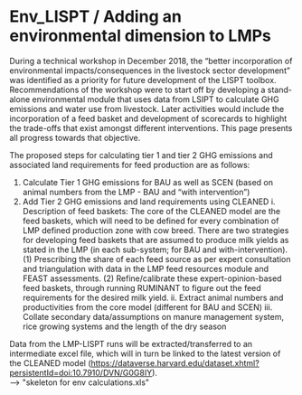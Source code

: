 # Env_LISPT / Adding an environmental dimension to LMPs

During a technical workshop in December 2018, the “better incorporation of environmental impacts/consequences in the livestock sector development” was identified as a priority for future development of the LISPT toolbox. Recommendations of the workshop were to start off by developing a stand-alone environmental module that uses data from LSIPT to calculate GHG emissions and water use from livestock. Later activities would include the incorporation of a feed basket and development of scorecards to highlight the trade-offs that exist amongst different interventions.  This page presents all progress towards that objective.

The proposed steps for calculating tier 1 and tier 2 GHG emissions and associated land requirements for feed production are as follows: 
1.	Calculate Tier 1 GHG emissions for BAU as well as SCEN (based on animal numbers from the LMP - BAU and “with intervention”)
2.	Add Tier 2 GHG emissions and land requirements using CLEANED
  i.	Description of feed baskets: The core of the CLEANED model are the feed baskets, which will need to be defined for every combination of LMP defined production zone with cow breed. There are two strategies for developing feed baskets that are assumed to produce milk yields as stated in the LMP (in each sub-system; for BAU and with-intervention).  
    (1) Prescribing the share of each feed source as per expert consultation and triangulation with data in the LMP feed resources module and FEAST assessments. 
    (2) Refine/calibrate these expert-opinion-based feed baskets, through running RUMINANT to figure out the feed requirements for the desired milk yield. 
  ii.	Extract animal numbers and productivities from the core model (different for BAU and SCEN)
  iii.	Collate secondary data/assumptions on manure management system, rice growing systems and the length of the dry season


Data from the LMP-LISPT runs will be extracted/transferred to an intermediate excel file, which will in turn be linked to the latest version of the CLEANED model (https://dataverse.harvard.edu/dataset.xhtml?persistentId=doi:10.7910/DVN/G0G8IY).  
--> "skeleton for env calculations.xls"
